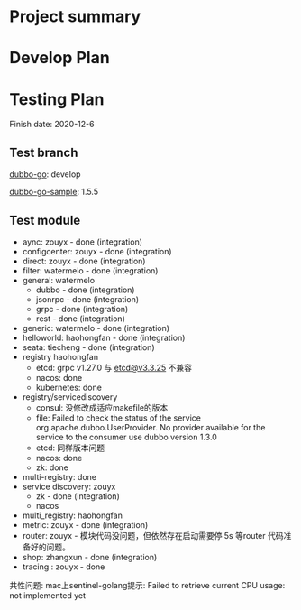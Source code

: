 # Project summary

# Develop Plan


# Testing Plan

Finish date: 2020-12-6

## Test branch

[dubbo-go](https://github.com/apache/dubbo-go/): develop

[dubbo-go-sample](https://github.com/apache/dubbo-go-samples/): 1.5.5

## Test module

* aync: zouyx - done (integration)
* configcenter: zouyx - done (integration)
* direct: zouyx - done (integration)
* filter: watermelo - done (integration)
* general: watermelo
    * dubbo - done (integration)
    * jsonrpc - done (integration)
    * grpc - done (integration)
    * rest - done (integration)
* generic: watermelo - done (integration)
* helloworld: haohongfan - done (integration)
* seata: tiecheng - done (integration)
* registry haohongfan
	* etcd: grpc v1.27.0 与 etcd@v3.3.25 不兼容
	* nacos: done
	* kubernetes: done
* registry/servicediscovery
	* consul: 没修改成适应makefile的版本
	* file:  Failed to check the status of the service org.apache.dubbo.UserProvider. No provider available for the service to the consumer use dubbo version 1.3.0
	* etcd: 同样版本问题
	* nacos: done
	* zk: done
* multi-registry: done
* service discovery: zouyx
    * zk - done (integration)
    * nacos
* multi_registry: haohongfan
* metric: zouyx - done (integration)
* router: zouyx - 模块代码没问题，但依然存在启动需要停 5s 等router 代码准备好的问题。
* shop: zhangxun - done (integration)
* tracing : zouyx - done

共性问题: 
mac上sentinel-golang提示: Failed to retrieve current CPU usage: not implemented yet